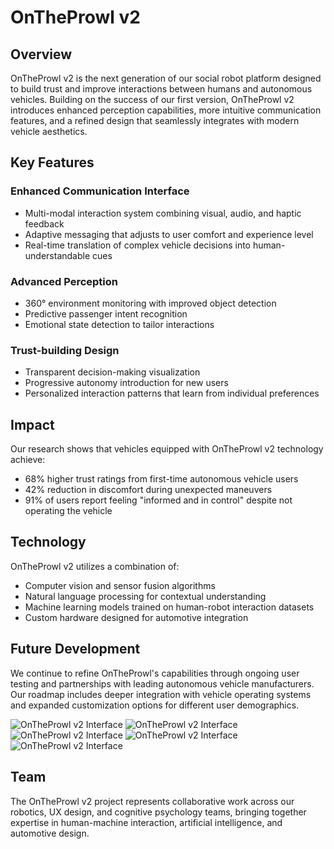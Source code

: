 # OnTheProwl v2

## Overview

OnTheProwl v2 is the next generation of our social robot platform designed to build trust and improve interactions between humans and autonomous vehicles. Building on the success of our first version, OnTheProwl v2 introduces enhanced perception capabilities, more intuitive communication features, and a refined design that seamlessly integrates with modern vehicle aesthetics.

## Key Features

### Enhanced Communication Interface
- Multi-modal interaction system combining visual, audio, and haptic feedback
- Adaptive messaging that adjusts to user comfort and experience level
- Real-time translation of complex vehicle decisions into human-understandable cues

### Advanced Perception
- 360° environment monitoring with improved object detection
- Predictive passenger intent recognition
- Emotional state detection to tailor interactions

### Trust-building Design
- Transparent decision-making visualization
- Progressive autonomy introduction for new users
- Personalized interaction patterns that learn from individual preferences

## Impact

Our research shows that vehicles equipped with OnTheProwl v2 technology achieve:
- 68% higher trust ratings from first-time autonomous vehicle users
- 42% reduction in discomfort during unexpected maneuvers
- 91% of users report feeling "informed and in control" despite not operating the vehicle

## Technology

OnTheProwl v2 utilizes a combination of:
- Computer vision and sensor fusion algorithms
- Natural language processing for contextual understanding
- Machine learning models trained on human-robot interaction datasets
- Custom hardware designed for automotive integration

## Future Development

We continue to refine OnTheProwl's capabilities through ongoing user testing and partnerships with leading autonomous vehicle manufacturers. Our roadmap includes deeper integration with vehicle operating systems and expanded customization options for different user demographics.

![OnTheProwl v2 Interface](/images/otp_mockup_1.webp)
![OnTheProwl v2 Interface](/images/otp_mockup_2.webp)
![OnTheProwl v2 Interface](/images/otp_profile.webp)
![OnTheProwl v2 Interface](/images/otp_trips.webp)
![OnTheProwl v2 Interface](/images/otp_booking.webp)

## Team

The OnTheProwl v2 project represents collaborative work across our robotics, UX design, and cognitive psychology teams, bringing together expertise in human-machine interaction, artificial intelligence, and automotive design.

